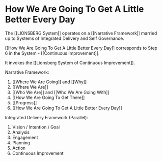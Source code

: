 # How We Are Going To Get A Little Better Every Day

The [[LIONSBERG System]] operates on a [[Narrative Framework]] married up to Systems of Integrated Delivery and Self Governance. 

[[How We Are Going To Get A Little Better Every Day]] corresponds to Step 6 in the System - [[Continuous Improvement]].   

It invokes the [[Lionsberg System of Continuous Improvement]]. 

Narrative Framework: 
1. [[Where We Are Going]] and [[Why]]  
2. [[Where We Are]]  
3. [[Who We Are]] and [[Who We Are Going With]] 
4. [[How We Are Going To Get There]] 
5. [[Progress]]  
6. [[How We Are Going To Get A Little Better Every Day]]  

Integrated Delivery Framework (Parallel): 
1. Vision / Intention / Goal 
2. Analysis  
3. Engagement  
4. Planning  
5. Action  
6. Continuous Improvement  